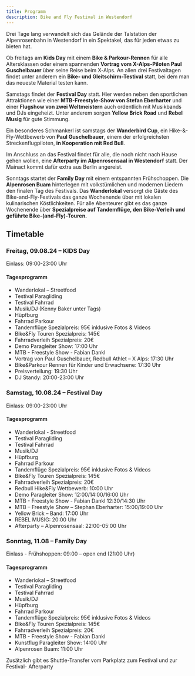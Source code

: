 ```yaml
---
title: Programm
description: Bike and Fly Festival in Westendorf
---
```


Drei Tage lang verwandelt sich das Gelände der Talstation der Alpenrosenbahn in Westendorf in ein Spektakel, das für jeden etwas zu bieten hat.

Ob freitags am **Kids Day** mit einem **Bike & Parkour-Rennen** für alle Altersklassen oder einem spannenden **Vortrag vom X-Alps-Piloten Paul Guschelbauer** über seine Reise beim X-Alps. An allen drei Festivaltagen findet unter anderem ein **Bike- und Gleitschirm-Testival** statt, bei dem man das neueste Material testen kann.

Samstags findet der **Festival Day** statt. Hier werden neben den sportlichen Attraktionen wie einer **MTB-Freestyle-Show von Stefan Eberharter** und einer **Flugshow von zwei Weltmeistern** auch ordentlich mit Musikbands und DJs eingeheizt. Unter anderem sorgen **Yellow Brick Road** und **Rebel Musig** für gute Stimmung.

Ein besonderes Schmankerl ist samstags der **Wanderbird Cup**, ein Hike-&-Fly-Wettbewerb von **Paul Guschelbauer**, einem der erfolgreichsten Streckenflugpiloten, **in Kooperation mit Red Bull**.

Im Anschluss an das Festival findet für alle, die noch nicht nach Hause gehen wollen, eine **Afterparty im Alpenrosensaal in Westendorf** statt. Der Mainact kommt dafür extra aus Berlin angereist.

Sonntags startet der **Family Day** mit einem entspannten Frühschoppen. Die **Alpenrosen Buam** hinterlegen mit volkstümlichen und modernen Liedern den finalen Tag des Festivals. Das **Wanderlokal** versorgt die Gäste des Bike-and-Fly-Festivals das ganze Wochenende über mit lokalen kulinarischen Köstlichkeiten. Für alle Abenteurer gibt es das ganze Wochenende über **Spezialpreise auf Tandemflüge, den Bike-Verleih und geführte Bike-(and-Fly)-Touren.**

## Timetable

<div class="grid md:grid-cols-3 gap-4 mb-10">
  <div class="bg-[#c2deba] shadow-md rounded-lg p-4">
    <h3>Freitag, 09.08.24 – KIDS Day</h3>
    <p>Einlass: 09:00-23:00 Uhr</p>
    <h4>Tagesprogramm</h4>
    <ul>
      <li>Wanderlokal – Streetfood</li>
      <li>Testival Paragliding</li>
      <li>Testival Fahrrad</li>
      <li>Musik/DJ (Kenny Baker unter Tags)</li>
      <li>Hüpfburg</li>
      <li>Fahrrad Parkour</li>
      <li>Tandemflüge Spezialpreis: 95€ inklusive Fotos & Videos</li>
      <li>Bike&Fly Touren Spezialpreis: 145€</li>
      <li>Fahrradverleih Spezialpreis: 20€</li>
      <li>Demo Paragleiter Show: 17:00 Uhr</li>
      <li>MTB - Freestyle Show - Fabian Dankl</li>
      <li>Vortrag von Paul Guschelbauer, Redbull Athlet – X Alps: 17:30 Uhr</li>
      <li>Bike&Parkour Rennen für Kinder und Erwachsene: 17:30 Uhr</li>
      <li>Preisverteilung: 19:30 Uhr</li>
      <li>DJ Standy: 20:00-23:00 Uhr</li>
    </ul>
  </div>
  <div class="bg-[#b0def1] shadow-md rounded-lg p-4">
    <h3>Samstag, 10.08.24 – Festival Day</h3>
    <p>Einlass: 09:00-23:00 Uhr</p>
    <h4>Tagesprogramm</h4>
    <ul>
      <li>Wanderlokal - Streetfood</li>
      <li>Testival Paragliding</li>
      <li>Testival Fahrrad</li>
      <li>Musik/DJ</li>
      <li>Hüpfburg</li>
      <li>Fahrrad Parkour</li>
      <li>Tandemflüge Spezialpreis: 95€ inklusive Fotos & Videos</li>
      <li>Bike&Fly Touren Spezialpreis: 145€</li>
      <li>Fahrradverleih Spezialpreis: 20€</li>
      <li>Redbull Hike&Fly Wettbewerb: 10:00 Uhr</li>
      <li>Demo Paragleiter Show: 12:00/14:00/16:00 Uhr</li>
      <li>MTB - Freestyle Show - Fabian Dankl 12:30/14:30 Uhr</li>
      <li>MTB – Freestyle Show – Stephan Eberharter: 15:00/19:00 Uhr</li>
      <li>Yellow Brick – Band: 17:00 Uhr</li>
      <li>REBEL MUSIG: 20:00 Uhr</li>
      <li>Afterparty – Alpenrosensaal: 22:00-05:00 Uhr</li>
    </ul>
  </div>
  <div class="bg-[#c2deba] shadow-md rounded-lg p-4">
    <h3>Sonntag, 11.08 – Family Day</h3>
    <p>Einlass - Frühshoppen: 09:00 – open end (21:00 Uhr)</p>
    <h4>Tagesprogramm</h4>
    <ul>
      <li>Wanderlokal – Streetfood</li>
      <li>Testival Paragliding</li>
      <li>Testival Fahrrad</li>
      <li>Musik/DJ</li>
      <li>Hüpfburg</li>
      <li>Fahrrad Parkour</li>
      <li>Tandemflüge Spezialpreis: 95€ inklusive Fotos & Videos</li>
      <li>Bike&Fly Touren Spezialpreis: 145€</li>
      <li>Fahrradverleih Spezialpreis: 20€</li>
      <li>MTB - Freestyle Show - Fabian Dankl</li>
      <li>Kunstflug Paragleiter Show: 14:00 Uhr</li>
      <li>Alpenrosen Buam: 11:00 Uhr</li>
    </ul>
    <p>Zusätzlich gibt es Shuttle-Transfer vom Parkplatz zum Festival und zur Festival- Afterparty</p>
  </div>
</div>


<ContentImageGallery path="/media/programm/gallerie/"/>
